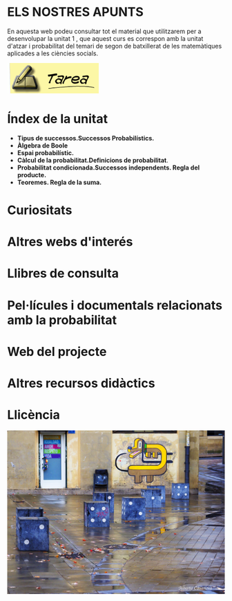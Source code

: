 # ELS NOSTRES APUNTS

En aquesta web podeu consultar tot el material que utilitzarem per a desenvolupar la unitat 1 , que aquest curs es correspon amb la unitat d'atzar i probabilitat del temari de segon de batxillerat de les matemàtiques aplicades a les ciències socials.

![Tarea](imagenes/icon_reflection.gif)

# Índex de la unitat  
- **Tipus de successos.Successos Probabilístics.**
- **Àlgebra de Boole**
- **Espai probabilístic.**
- **Càlcul de la probabilitat.Definicions de probabilitat**.
- **Probabilitat condicionada.Successos independents. Regla del producte.**
- **Teoremes. Regla de la suma.**
# Curiositats
# Altres webs d'interés
# Llibres de consulta
# Pel·lícules i documentals relacionats amb la probabilitat
# Web del projecte
# Altres recursos didàctics
# Llicència



![Matesalcarrer](imagenes/dauscarrer.jpg)

